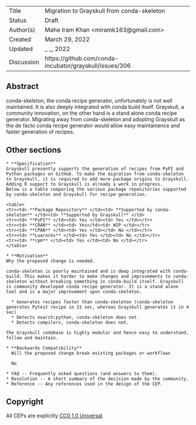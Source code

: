 <table>
<tr><td> Title </td><td> Migration to Grayskull from conda-skeleton </td>
<tr><td> Status </td><td> Draft </td></tr>
<tr><td> Author(s) </td><td> Mahe Iram Khan &lt;miramk163@gmail.com&gt;</td></tr>
<tr><td> Created </td><td> March 29, 2022</td></tr>
<tr><td> Updated </td><td> _ _, 2022</td></tr>
<tr><td> Discussion </td><td> https://github.com/conda-incubator/grayskull/issues/306 </td></tr>
</table>

## Abstract

conda-skeleton, the conda recipe generator, unfortunately is not well maintained. It is also deeply integrated with conda build itself. Grayskull, a community innovation, on the other hand is a stand alone conda recipe generator. Migrating away from conda-skeleton and adopting Grayskull as the de facto conda recipe generator would allow easy maintainence and faster generation of recipes.

## Other sections

    * **Specification**
    Grayskull presently supports the generation of recipes from PyPI and Python packages on GitHub. To make the migration from conda-skeleton to Grayskull, it is required to add more package origins to Grayskull. Adding R support to Grayskull is already a work in progress.
    Below is a table comparing the various package repositories supported by conda-skeleton and Grayskull for recipe generation.

    <table>
    <tr><td> **Package Repository** </td><td> **Supported by conda-skeleton** </td><td> **Supported by Grayskull** </td>
    <tr><td> **PyPI** </td><td> Yes </td><td> Yes </td></tr>
    <tr><td> **CRAN** </td><td> Yes</td><td> WIP </td></tr>
    <tr><td> **CPAN** </td><td> Yes </td></td> No </td></tr>
    <tr><td> **Luarocks** </td><td> Yes </td><td> No </td></tr>
    <tr><td> **rpm** </td><td> Yes </td><td> No </td></tr>
    </table>

    * **Motivation**
    Why the proposed change is needed.

    conda-skeleton is poorly maintained and is deep integrated with conda-build. This makes it harder to make changes and improvements to conda-skeleton without breaking something in conda-build itself. Grayskull is community developed conda recipe generator. It is a stand alone tool and is a major improvement upon conda-skeleton.

      * Generates recipes faster than conda-skeleton (conda-skeleton generates Pytest recipe in 31 sec, whereas Grayskull generates it in 4 sec)
      * Detects noarch:python, conda-skeleton does not.
      * Detects compilers, conda-skeleton does not.

    The Grayskull codebase is highly modular and hence easy to understand, follow and maintain.

    * **Backwards Compatibility**
      Will the proposed change break existing packages or workflows

      No

    * FAQ -- Frequently asked questions (and answers to them).
    * Resolution -- A short summary of the decision made by the community.
    * Reference -- Any references used in the design of the CEP.

## Copyright

All CEPs are explicitly [CC0 1.0 Universal](https://creativecommons.org/publicdomain/zero/1.0/).
